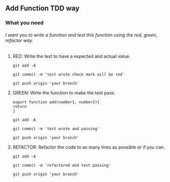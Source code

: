 ## Add Function TDD way

### What you need

###### I want you to write a function and test this function using the red, green, refactor way.

 1. RED: Write the test to have a expected and actual value. 
    ```
    git add -A

    git commit -m 'test wrote check mark will be red'

    git push origin 'your branch'

    ```
 1. GREEN: Write the function to make the test pass.

    ````
    export function add(number1, number2){ 
    return 
    }
    ````

    ```
    git add -A

    git commit -m 'test wrote and passing'

    git push origin 'your branch'

     ```
 2. REFACTOR: Refactor the code to as many lines as possible or if you can.
    ```
    git add -A

    git commit -m 'refactored and test passing'

    git push origin 'your branch'

     ```